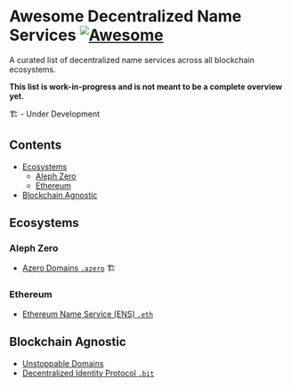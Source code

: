 # Awesome Decentralized Name Services [![Awesome](https://awesome.re/badge.svg)](https://awesome.re)

A curated list of decentralized name services across all blockchain ecosystems.

**This list is work-in-progress and is not meant to be a complete overview yet.**

🏗️ - Under Development

## Contents

- [Ecosystems](#ecosystems)
  - [Aleph Zero](#aleph-zero)
  - [Ethereum](#ethereum)
- [Blockchain Agnostic](#blockchain-agnostic)


## Ecosystems

### Aleph Zero

* [Azero Domains `.azero`](https://azero.domains) 🏗️

### Ethereum

* [Ethereum Name Service (ENS) `.eth`](https://ens.domains/)


## Blockchain Agnostic

* [Unstoppable Domains](https://unstoppabledomains.com/)
* [Decentralized Identity Protocol `.bit`](https://www.did.id/)
